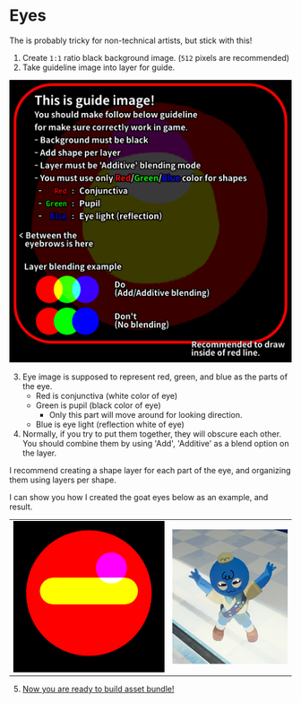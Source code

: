 # Eyes

The is probably tricky for non-technical artists, but stick with this!

1. Create `1:1` ratio black background image. (`512` pixels are recommended)
2. Take guideline image into layer for guide.

![Accessory guideline](./templates/guideline-eye.png)

3. Eye image is supposed to represent red, green, and blue as the parts of the eye.
   - Red is conjunctiva (white color of eye)
   - Green is pupil (black color of eye)
     - Only this part will move around for looking direction.
   - Blue is eye light (reflection white of eye)
4. Normally, if you try to put them together, they will obscure each other.  
   You should combine them by using 'Add', 'Additive' as a blend option on the layer.

I recommend creating a shape layer for each part of the eye, and organizing them using layers per shape.

I can show you how I created the goat eyes below as an example, and result.

<table>
    <tr>
        <td>
            <img src="./img/example-goat-eye.png" alt="Example of goat eye"/>
        </td>
        <td>
            <img src="./img/example-goat-eye-result.png" alt="Applied result"/>
        </td>
    </tr>
</table>

5. [Now you are ready to build asset bundle!](./build-asset-bundle.md)
